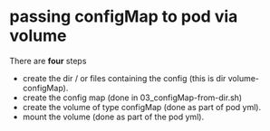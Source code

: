 # passing configMap to pod via volume

There are **four** steps

- create the dir / or files containing the config (this is dir volume-configMap).
- create the config map (done in 03_configMap-from-dir.sh)
- create the volume of type configMap (done as part of pod yml).
- mount the volume (done as part of the pod yml).
